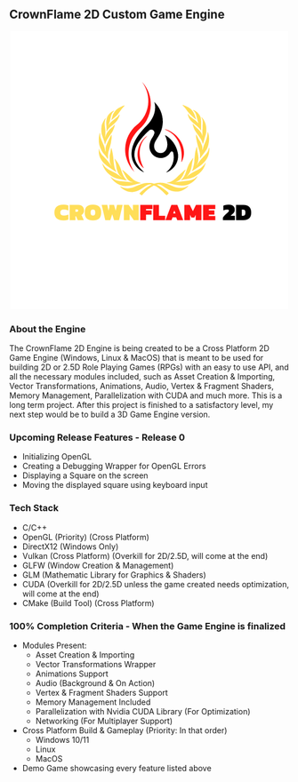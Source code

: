 ## CrownFlame 2D Custom Game Engine

<div style="text-align:center">
	<img src="./resources/CrownFlame2D_Game_Engine.png" alt="CrownFlame 2D Custom Game Engine" />	
</div>

### About the Engine
The CrownFlame 2D Engine is being created to be a Cross Platform 2D Game Engine (Windows, Linux & MacOS) that is meant to be used for building 2D or 2.5D Role Playing Games (RPGs) with an easy to use API, and all the necessary modules included, such as Asset Creation & Importing, Vector Transformations, Animations, Audio,
Vertex & Fragment Shaders, Memory Management, Parallelization with CUDA and much more. This is a long term project. After this project is finished to a satisfactory level, my next step would be to build a 3D Game Engine version.

### Upcoming Release Features - Release 0
- Initializing OpenGL
- Creating a Debugging Wrapper for OpenGL Errors
- Displaying a Square on the screen
- Moving the displayed square using keyboard input

### Tech Stack
- C/C++
- OpenGL (Priority) (Cross Platform)
- DirectX12 (Windows Only)
- Vulkan (Cross Platform) (Overkill for 2D/2.5D, will come at the end)
- GLFW (Window Creation & Management)
- GLM (Mathematic Library for Graphics & Shaders)
- CUDA (Overkill for 2D/2.5D unless the game created needs optimization, will come at the end)
- CMake (Build Tool) (Cross Platform)

### 100% Completion Criteria - When the Game Engine is finalized
- Modules Present:
	- Asset Creation & Importing
	- Vector Transformations Wrapper
	- Animations Support
	- Audio (Background & On Action)
	- Vertex & Fragment Shaders Support
	- Memory Management Included
	- Parallelization with Nvidia CUDA Library (For Optimization)
	- Networking (For Multiplayer Support)
- Cross Platform Build & Gameplay (Priority: In that order)
	- Windows 10/11
	- Linux
	- MacOS
- Demo Game showcasing every feature listed above